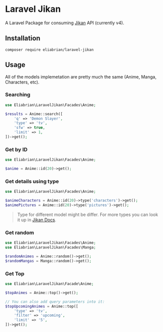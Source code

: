 
# Laravel Jikan

A Laravel Package for consuming [Jikan](https://jikan.moe/) API (currently v4).

## Installation


```
composer require eliabrian/laravel-jikan
```

## Usage

All of the models implemetation are pretty much the same (Anime, Manga, Characters, etc).

### Searching
```php
use Eliabrian\LaravelJikan\Facades\Anime;

$results = Anime::search([
    'q' => 'Demon Slayer',
    'type' => 'tv',
    'sfw' => true,
    'limit' => 1,
])->get();
```
### Get by ID

```php
use Eliabrian\LaravelJikan\Facades\Anime;

$anime = Anime::id(20)->get();
```
### Get details using type
```php
use Eliabrian\LaravelJikan\Facades\Anime;

$animeCharacters = Anime::id(20)->type('characters')->get();
$animePictures = Anime::id(20)->type('pictures')->get();
```
> Type for different model might be differ. For more types you can look it up in [Jikan Docs](https://docs.api.jikan.moe/).

### Get random
```php
use Eliabrian\LaravelJikan\Facades\Anime;
use Eliabrian\LaravelJikan\Facades\Manga;

$randomAnimes = Anime::random()->get();
$randomMangas = Manga::random()->get();
```

### Get Top
```php
use Eliabrian\LaravelJikan\Facade\Anime;

$topAnimes = Anime::top()->get();

// You can also add query parameters into it:
$topUpcomingAnimes = Anime::top([
    'type' => 'tv',
    'filter' => 'upcoming',
    'limit' => '5',
])->get();
```
